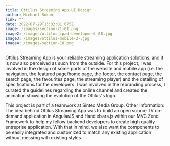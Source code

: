 ```yaml
---
title: Ottilus Streaming App UI Design
author: Michael Sokan
link: ""
date: 2022-07-29T13:32:01.675Z
image: /images/section-21-01.png
image2: /images/ottilus_ipad-development-01.jpg
image3: /images/ottilus-mobile-2-.jpg
image4: /images/section-10.png
---
```

Ottilus Streaming App is your reliable streaming application solutions, and it is now also perceived as such from the outside. For this project, I was involved in the design of some parts of the website and mobile app (i.e. the navigation, the featured page/home page, the footer, the contact page, the search page, the favourites page, the streaming player) and the detailing of specifications for the developers. I was involved in the rebranding process, I curated the guidelines regarding the online channel and created the animation showing the evolution of the Ottilus's logo. 

This project is part of a teamwork at Sintec Media Group. Other Information: The idea behind Ottilus Streaming App was to build an open source TV on-demand application in AngularJS and Handlebars.js within our MVC Zend Framework to help my fellow backend developers to create high quality entreprise application. With that in mind, we also want the components to be easily integrated and customized to match any existing application without messing with existing styles.
